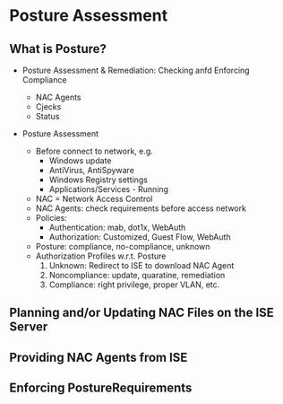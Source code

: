 # Posture Assessment

## What is Posture?

+ Posture Assessment & Remediation: Checking anfd Enforcing Compliance
    + NAC Agents
    + Cjecks
    + Status

+ Posture Assessment
    + Before connect to network, e.g.
        + Windows update
        + AntiVirus, AntiSpyware
        + Windows Registry settings
        + Applications/Services - Running
    + NAC = Network Access Control
    + NAC Agents: check requirements before access network
    + Policies: 
        + Authentication: mab, dot1x, WebAuth
        + Authorization: Customized, Guest Flow, WebAuth
    + Posture: compliance, no-compliance, unknown
    + Authorization Profiles w.r.t. Posture
        1. Unknown: Redirect to ISE to download NAC Agent
        2. Noncompliance: update, quaratine, remediation
        3. Compliance: right privilege, proper VLAN, etc.

## Planning and/or Updating NAC Files on the ISE Server




## Providing NAC Agents from ISE



## Enforcing PostureRequirements


